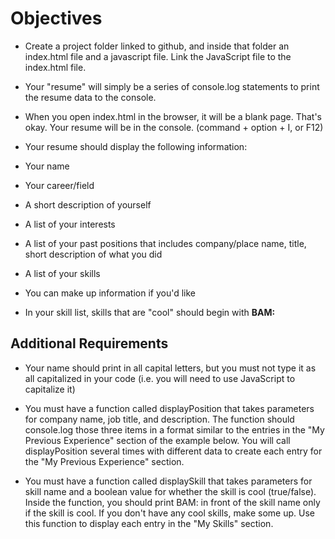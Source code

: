 # Objectives

- Create a project folder linked to github, and inside that folder an index.html file and a javascript file. Link the JavaScript file to the index.html file.

- Your "resume" will simply be a series of console.log statements to print the resume data to the console.

- When you open index.html in the browser, it will be a blank page. That's okay. Your resume will be in the console. (command + option + I, or F12)

- Your resume should display the following information:

- Your name

- Your career/field

- A short description of yourself

- A list of your interests

- A list of your past positions that includes company/place name, title, short description of what you did

- A list of your skills

- You can make up information if you'd like

- In your skill list, skills that are "cool" should begin with **BAM:**

## Additional Requirements

- Your name should print in all capital letters, but you must not type it as all capitalized in your code (i.e. you will need to use JavaScript to capitalize it)

- You must have a function called displayPosition that takes parameters for company name, job title, and description. The function should console.log those three items in a format similar to the entries in the "My Previous Experience" section of the example below. You will call displayPosition several times with different data to create each entry for the "My Previous Experience" section.

- You must have a function called displaySkill that takes parameters for skill name and a boolean value for whether the skill is cool (true/false). Inside the function, you should print BAM: in front of the skill name only if the skill is cool. If you don't have any cool skills, make some up. Use this function to display each entry in the "My Skills" section.
